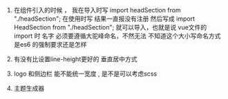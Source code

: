 1. 在组件引入的时候 ， 我在导入时写
  import headSection from "./headSection";
  在使用时写<head-section></head-section>
  结果一直报没有注册
  然后写成
  import HeadSection from "./headSection";
  就可以导入，也就是说 vue文件的import 时 名字 必须要遵循大驼峰命名，不然无法 
  不知道这个大小写命名方式是es6 的强制要求还是怎样

2. 有没有比设置line-height更好的 垂直居中方式

3. logo 和侧边栏 能不能统一宽度 , 是不是可以考虑scss

4. 主题生成器